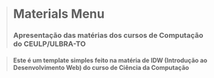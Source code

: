 ># Materials Menu
> ### Apresentação das matérias dos cursos de Computação do CEULP/ULBRA-TO

 > #### Este é um template simples feito na matéria de IDW (Introdução ao Desenvolvimento Web) do curso de Ciência da Computação
